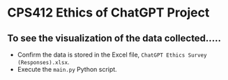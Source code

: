 # CPS412 Ethics of ChatGPT Project

## To see the visualization of the data collected.....

- Confirm the data is stored in the Excel file, `ChatGPT Ethics Survey (Responses).xlsx`.
- Execute the `main.py` Python script.

